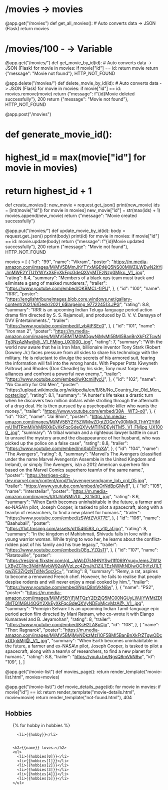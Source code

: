 # /movies -> movies

@app.get("/movies")
def get_all_movies(): # Auto converts data -> JSON (Flask)
return movies

# /movies/100 - <id> -> Variable

@app.get("/movies/<id>")
def get_movie_by_id(id): # Auto converts data -> JSON (Flask)
for movie in movies:
if movie["id"] == id:
return movie
return {"message": "Movie not found"}, HTTP_NOT_FOUND

@app.delete("/movies/<id>")
def delete_movie_by_id(id): # Auto converts data -> JSON (Flask)
for movie in movies:
if movie["id"] == id:
movies.remove(movie)
return {"message": f"{id}Movie deleted successfully"}, 200
return {"message": "Movie not found"}, HTTP_NOT_FOUND

@app.post("/movies")

# def generate_movie_id():

# highest_id = max(movie["id"] for movie in movies)

# return highest_id + 1

def create_movies():
new_movie = request.get_json()
print(new_movie)
ids = [int(movie["id"]) for movie in movies]
new_movie["id"] = str(max(ids) + 1)
movies.append(new_movie)
return {"message": "Movie created successfully"}

@app.put("/movies/<id>")
def update_movie_by_id(id):
body = request.get_json()
pprint(body)
print(id)
for movie in movies:
if movie["id"] == id:
movie.update(body)
return {"message": f"{id}Movie updated successfully"}, 200
return {"message": "Movie not found"}, HTTP_NOT_FOUND

movies = [
{
"id": "99",
"name": "Vikram",
"poster": "https://m.media-amazon.com/images/M/MV5BMmJhYTYxMGEtNjQ5NS00MWZiLWEwN2ItYjJmMWE2YTU1YWYxXkEyXkFqcGdeQXVyMTEzNzg0Mjkx._V1_.jpg",
"rating": 8.4,
"summary": "Members of a black ops team must track and eliminate a gang of masked murderers.",
"trailer": "https://www.youtube.com/embed/OKBMCL-frPU",
},
{
"id": "100",
"name": "RRR",
"poster": "https://englishtribuneimages.blob.core.windows.net/gallary-content/2021/6/Desk/2021_6$largeimg_977224513.JPG",
"rating": 8.8,
"summary": "RRR is an upcoming Indian Telugu-language period action drama film directed by S. S. Rajamouli, and produced by D. V. V. Danayya of DVV Entertainments.",
"trailer": "https://www.youtube.com/embed/f_vbAtFSEc0",
},
{
"id": "101",
"name": "Iron man 2",
"poster": "https://m.media-amazon.com/images/M/MV5BMTM0MDgwNjMyMl5BMl5BanBnXkFtZTcwNTg3NzAzMw@@._V1_FMjpg_UX1000_.jpg",
"rating": 7,
"summary": "With the world now aware that he is Iron Man, billionaire inventor Tony Stark (Robert Downey Jr.) faces pressure from all sides to share his technology with the military. He is reluctant to divulge the secrets of his armored suit, fearing the information will fall into the wrong hands. With Pepper Potts (Gwyneth Paltrow) and Rhodes (Don Cheadle) by his side, Tony must forge new alliances and confront a powerful new enemy.",
"trailer": "https://www.youtube.com/embed/wKtcmiifycU",
},
{
"id": "102",
"name": "No Country for Old Men",
"poster": "https://upload.wikimedia.org/wikipedia/en/8/8b/No_Country_for_Old_Men_poster.jpg",
"rating": 8.1,
"summary": "A hunter's life takes a drastic turn when he discovers two million dollars while strolling through the aftermath of a drug deal. He is then pursued by a psychopathic killer who wants the money.",
"trailer": "https://www.youtube.com/embed/38A__WT3-o0",
},
{
"id": "103",
"name": "Jai Bhim",
"poster": "https://m.media-amazon.com/images/M/MV5BY2Y5ZWMwZDgtZDQxYy00Mjk0LThhY2YtMmU1MTRmMjVhMjRiXkEyXkFqcGdeQXVyMTI1NDEyNTM5._V1_FMjpg_UX1000_.jpg",
"summary": "A tribal woman and a righteous lawyer battle in court to unravel the mystery around the disappearance of her husband, who was picked up the police on a false case",
"rating": 8.8,
"trailer": "https://www.youtube.com/embed/nnXpbTFrqXA",
},
{
"id": "104",
"name": "The Avengers",
"rating": 8,
"summary": "Marvel's The Avengers (classified under the name Marvel Avengers\n Assemble in the United Kingdom and Ireland), or simply The Avengers, is\n a 2012 American superhero film based on the Marvel Comics superhero team\n of the same name.",
"poster": "https://terrigen-cdn-dev.marvel.com/content/prod/1x/avengersendgame_lob_crd_05.jpg",
"trailer": "https://www.youtube.com/embed/eOrNdBpGMv8",
},
{
"id": "105",
"name": "Interstellar",
"poster": "https://m.media-amazon.com/images/I/A1JVqNMI7UL._SL1500_.jpg",
"rating": 8.6,
"summary": "When Earth becomes uninhabitable in the future, a farmer and ex-NASA\n pilot, Joseph Cooper, is tasked to pilot a spacecraft, along with a team\n of researchers, to find a new planet for humans.",
"trailer": "https://www.youtube.com/embed/zSWdZVtXT7E",
},
{
"id": "106",
"name": "Baahubali",
"poster": "https://flxt.tmsimg.com/assets/p11546593_p_v10_af.jpg",
"rating": 8,
"summary": "In the kingdom of Mahishmati, Shivudu falls in love with a young warrior woman. While trying to woo her, he learns about the conflict-ridden past of his family and his true legacy.",
"trailer": "https://www.youtube.com/embed/sOEg_YZQsTI",
},
{
"id": "107",
"name": "Ratatouille",
"poster": "https://resizing.flixster.com/gL_JpWcD7sNHNYSwI1ff069Yyug=/ems.ZW1zLXByZC1hc3NldHMvbW92aWVzLzc4ZmJhZjZiLTEzNWMtNDIwOC1hYzU1LTgwZjE3ZjQzNTdiNy5qcGc=",
"rating": 8,
"summary": "Remy, a rat, aspires to become a renowned French chef. However, he fails to realise that people despise rodents and will never enjoy a meal cooked by him.",
"trailer": "https://www.youtube.com/embed/NgsQ8mVkN8w",
},
{
"name": "PS2",
"poster": "https://m.media-amazon.com/images/M/MV5BYjFjMTQzY2EtZjQ5MC00NGUyLWJiYWMtZDI3MTQ1MGU4OGY2XkEyXkFqcGdeQXVyNDExMjcyMzA@._V1_.jpg",
"summary": "Ponniyin Selvan: I is an upcoming Indian Tamil-language epic period action film directed by Mani Ratnam, who co-wrote it with Elango Kumaravel and B. Jeyamohan",
"rating": 8,
"trailer": "https://www.youtube.com/embed/KsH2LA8pCjo",
"id": "108",
},
{
"name": "Thor: Ragnarok",
"poster": "https://m.media-amazon.com/images/M/MV5BMjMyNDkzMzI1OF5BMl5BanBnXkFtZTgwODcxODg5MjI@._V1_.jpg",
"summary": "When Earth becomes uninhabitable in the future, a farmer and ex-NASA\\n pilot, Joseph Cooper, is tasked to pilot a spacecraft, along with a team\\n of researchers, to find a new planet for humans.",
"rating": 8.8,
"trailer": "https://youtu.be/NgsQ8mVkN8w",
"id": "109",
},
]

@app.get("/movie-list")
def movies_page():
return render_template("movie-list.html", movies=movies)

@app.get("/movie-list/<id>")
def movie_details_page(id):
for movie in movies:
if movie["id"] == id:
return render_template("movie-details.html", movie=movie)
return render_template("not-found.html"), 404

<h2>Hobbies</h2>
    <ul>
      {% for hobby in hobbies %}

      <li>{{hobby}}</li>


    <h2>{{name}} loves:</h2>
    <ul>
      <li>{{hobbies[0]}}</li>
      <li>{{hobbies[1]}}</li>
      <li>{{hobbies[2]}}</li>
      <li>{{hobbies[3]}}</li>
      <li>{{hobbies[4]}}</li>
      <li>{{hobbies[5]}}</li>
    </ul>

